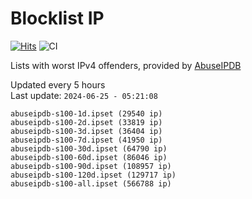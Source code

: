 # Blocklist IP

[![Hits](https://hits.seeyoufarm.com/api/count/incr/badge.svg?url=https%3A%2F%2Fgithub.com%2Fborestad%2Fblocklist-ip%2F&count_bg=%2379C83D&title_bg=%23555555&icon=&icon_color=%23E7E7E7&title=hits&edge_flat=false)](https://hits.seeyoufarm.com)  ![CI](https://img.shields.io/github/workflow/status/borestad/blocklist-ip/CI?style=flat-square)

Lists with worst IPv4 offenders, provided by [AbuseIPDB](https://www.abuseipdb.com/)

<!-- FOOTER-PLACEHOLDER -->
Updated every 5 hours<br>
Last update: `2024-06-25 - 05:21:08`
```
abuseipdb-s100-1d.ipset (29540 ip)
abuseipdb-s100-2d.ipset (33819 ip)
abuseipdb-s100-3d.ipset (36404 ip)
abuseipdb-s100-7d.ipset (41950 ip)
abuseipdb-s100-30d.ipset (64790 ip)
abuseipdb-s100-60d.ipset (86046 ip)
abuseipdb-s100-90d.ipset (108957 ip)
abuseipdb-s100-120d.ipset (129717 ip)
abuseipdb-s100-all.ipset (566788 ip)
```
